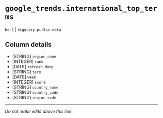 # `google_trends.international_top_terms`
`bq-1` | `bigquery-public-data`

## Column details
* [STRING]    `region_name`
* [INTEGER]   `rank`
* [DATE]      `refresh_date`
* [STRING]    `term`
* [DATE]      `week`
* [INTEGER]   `score`
* [STRING]    `country_name`
* [STRING]    `country_code`
* [STRING]    `region_code`

-------------------------------------------------------------------------------
*Do not make edits above this line.*
